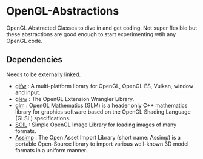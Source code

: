 # OpenGL-Abstractions
OpenGL Abstracted Classes to dive in and get coding. Not super flexible but these abstractions are good enough to start experimenting wtih any OpenGL code.


## Dependencies
Needs to be externally linked.
 * [glfw](https://github.com/glfw/glfw) : A multi-platform library for OpenGL, OpenGL ES, Vulkan, window and input.
 * [glew](http://glew.sourceforge.net) : The OpenGL Extension Wrangler Library.
 * [glm](https://github.com/g-truc/glm) : OpenGL Mathematics (GLM) is a header only C++ mathematics library for graphics software based on the OpenGL Shading Language (GLSL) specifications.
* [SOIL](https://github.com/Pikachuxxxx/SOIL) : Simple OpenGL Image Library for loading images of many formats.
* [Assimp](https://www.assimp.org) : The Open Asset Import Library (short name: Assimp) is a portable Open-Source library to import various well-known 3D model formats in a uniform manner.


